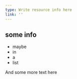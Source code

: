 ```yaml
---
type: Write resource info here
link: ''
---
```

## some info

* maybe
* in
* a
* list

And some more text here
